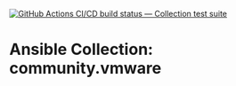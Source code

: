 [![GitHub Actions CI/CD build status — Collection test suite](https://github.com/coll-test/community.vmware/workflows/Collection%20test%20suite/badge.svg?branch=master)](https://github.com/coll-test/community.vmware/actions?query=workflow%3A%22Collection%20test%20suite%22)

Ansible Collection: community.vmware
=================================================